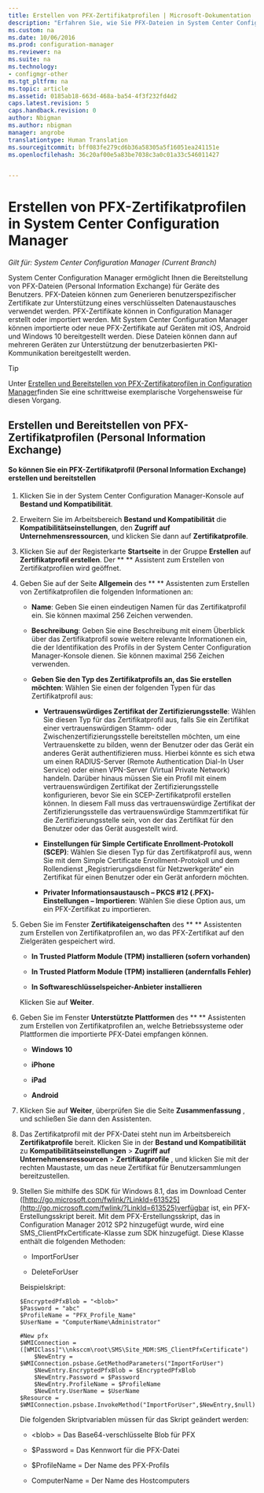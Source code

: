 ```yaml
---
title: Erstellen von PFX-Zertifikatprofilen | Microsoft-Dokumentation
description: "Erfahren Sie, wie Sie PFX-Dateien in System Center Configuration Manager verwenden, um benutzerspezifische Zertifikate zu generieren, die den verschlüsselten Datenaustausch unterstützen."
ms.custom: na
ms.date: 10/06/2016
ms.prod: configuration-manager
ms.reviewer: na
ms.suite: na
ms.technology:
- configmgr-other
ms.tgt_pltfrm: na
ms.topic: article
ms.assetid: 0185ab18-663d-468a-ba54-4f3f232fd4d2
caps.latest.revision: 5
caps.handback.revision: 0
author: Nbigman
ms.author: nbigman
manager: angrobe
translationtype: Human Translation
ms.sourcegitcommit: bff083fe279cd6b36a58305a5f16051ea241151e
ms.openlocfilehash: 36c20af00e5a83be7038c3a0c01a33c546011427


---
```

# <a name="how-to-create-pfx-certificate-profiles-in-system-center-configuration-manager"></a>Erstellen von PFX-Zertifikatprofilen in System Center Configuration Manager

*Gilt für: System Center Configuration Manager (Current Branch)*


System Center Configuration Manager ermöglicht Ihnen die Bereitstellung von PFX-Dateien (Personal Information Exchange) für Geräte des Benutzers. PFX-Dateien können zum Generieren benutzerspezifischer Zertifikate zur Unterstützung eines verschlüsselten Datenaustausches verwendet werden. PFX-Zertifikate können in Configuration Manager erstellt oder importiert werden. Mit System Center Configuration Manager können importierte oder neue PFX-Zertifikate auf Geräten mit iOS, Android und Windows 10 bereitgestellt werden. Diese Dateien können dann auf mehreren Geräten zur Unterstützung der benutzerbasierten PKI-Kommunikation bereitgestellt werden.  

> [!TIP]  
>  Unter [Erstellen und Bereitstellen von PFX-Zertifikatprofilen in Configuration Manager](http://blogs.technet.com/b/karanrustagi/archive/2015/09/01/how-to-create-and-deploy-pfx-certificate-profiles-in-configuration-manager.aspx)finden Sie eine schrittweise exemplarische Vorgehensweise für diesen Vorgang.  

## <a name="create-and-deploy-personal-information-exchange-pfx-certificate-profiles"></a>Erstellen und Bereitstellen von PFX-Zertifikatprofilen (Personal Information Exchange)  

#### <a name="how-to-create-and-deploy-a-personal-information-exchange-pfx-certificate-profile"></a>So können Sie ein PFX-Zertifikatprofil (Personal Information Exchange) erstellen und bereitstellen  

1.  Klicken Sie in der System Center Configuration Manager-Konsole auf **Bestand und Kompatibilität**.  

2.  Erweitern Sie im Arbeitsbereich **Bestand und Kompatibilität** die **Kompatibilitätseinstellungen**, den **Zugriff auf Unternehmensressourcen**, und klicken Sie dann auf **Zertifikatprofile**.  

3.  Klicken Sie auf der Registerkarte **Startseite** in der Gruppe **Erstellen** auf **Zertifikatprofil erstellen**. Der ** ** Assistent zum Erstellen von Zertifikatprofilen wird geöffnet.  

4.  Geben Sie auf der Seite **Allgemein** des ** ** Assistenten zum Erstellen von Zertifikatprofilen die folgenden Informationen an:  

    -   **Name**: Geben Sie einen eindeutigen Namen für das Zertifikatprofil ein. Sie können maximal 256 Zeichen verwenden.  

    -   **Beschreibung**: Geben Sie eine Beschreibung mit einem Überblick über das Zertifikatprofil sowie weitere relevante Informationen ein, die der Identifikation des Profils in der System Center Configuration Manager-Konsole dienen. Sie können maximal 256 Zeichen verwenden.  

    -   **Geben Sie den Typ des Zertifikatprofils an, das Sie erstellen möchten**: Wählen Sie einen der folgenden Typen für das Zertifikatprofil aus:  

        -   **Vertrauenswürdiges Zertifikat der Zertifizierungsstelle**: Wählen Sie diesen Typ für das Zertifikatprofil aus, falls Sie ein Zertifikat einer vertrauenswürdigen Stamm- oder Zwischenzertifizierungsstelle bereitstellen möchten, um eine Vertrauenskette zu bilden, wenn der Benutzer oder das Gerät ein anderes Gerät authentifizieren muss. Hierbei könnte es sich etwa um einen RADIUS-Server (Remote Authentication Dial-In User Service) oder einen VPN-Server (Virtual Private Network) handeln. Darüber hinaus müssen Sie ein Profil mit einem vertrauenswürdigen Zertifikat der Zertifizierungsstelle konfigurieren, bevor Sie ein SCEP-Zertifikatprofil erstellen können. In diesem Fall muss das vertrauenswürdige Zertifikat der Zertifizierungsstelle das vertrauenswürdige Stammzertifikat für die Zertifizierungsstelle sein, von der das Zertifikat für den Benutzer oder das Gerät ausgestellt wird.  

        -   **Einstellungen für Simple Certificate Enrollment-Protokoll (SCEP)**: Wählen Sie diesen Typ für das Zertifikatprofil aus, wenn Sie mit dem Simple Certificate Enrollment-Protokoll und dem Rollendienst „Registrierungsdienst für Netzwerkgeräte“ ein Zertifikat für einen Benutzer oder ein Gerät anfordern möchten.  

        -   **Privater Informationsaustausch – PKCS #12 (.PFX)-Einstellungen – Importieren**: Wählen Sie diese Option aus, um ein PFX-Zertifikat zu importieren.  

5.  Geben Sie im Fenster **Zertifikateigenschaften** des ** ** Assistenten zum Erstellen von Zertifikatprofilen an, wo das PFX-Zertifikat auf den Zielgeräten gespeichert wird.  

    -   **In Trusted Platform Module (TPM) installieren (sofern vorhanden)**  

    -   **In Trusted Platform Module (TPM) installieren (andernfalls Fehler)**  

    -   **In Softwareschlüsselspeicher-Anbieter installieren**  

     Klicken Sie auf **Weiter**.  

6.  Geben Sie im Fenster **Unterstützte Plattformen** des ** ** Assistenten zum Erstellen von Zertifikatprofilen an, welche Betriebssysteme oder Plattformen die importierte PFX-Datei empfangen können.  

    -   **Windows 10**  

    -   **iPhone**  

    -   **iPad**  

    -   **Android**  

7.  Klicken Sie auf **Weiter**, überprüfen Sie die Seite **Zusammenfassung** , und schließen Sie dann den Assistenten.  

8.  Das Zertifikatprofil mit der PFX-Datei steht nun im Arbeitsbereich **Zertifikatprofile** bereit. Klicken Sie in der **Bestand und Kompatibilität** zu **Kompatibilitätseinstellungen** > **Zugriff auf Unternehmensressourcen** > **Zertifikatprofile** , und klicken Sie mit der rechten Maustaste, um das neue Zertifikat für Benutzersammlungen bereitzustellen.  

9. Stellen Sie mithilfe des SDK für Windows 8.1, das im Download Center ([http://go.microsoft.com/fwlink/?LinkId=613525](http://go.microsoft.com/fwlink/?LinkId=613525)verfügbar ist, ein PFX-Erstellungsskript bereit. Mit dem PFX-Erstellungsskript, das in Configuration Manager 2012 SP2 hinzugefügt wurde, wird eine SMS_ClientPfxCertificate-Klasse zum SDK hinzugefügt. Diese Klasse enthält die folgenden Methoden:  

    -   ImportForUser  

    -   DeleteForUser  

     Beispielskript:  

    ```  
    $EncryptedPfxBlob = "<blob>"  
    $Password = "abc"  
    $ProfileName = "PFX_Profile_Name"  
    $UserName = "ComputerName\Administrator"  

    #New pfx  
    $WMIConnection = ([WMIClass]"\\nksccm\root\SMS\Site_MDM:SMS_ClientPfxCertificate")  
        $NewEntry = $WMIConnection.psbase.GetMethodParameters("ImportForUser")  
        $NewEntry.EncryptedPfxBlob = $EncryptedPfxBlob  
        $NewEntry.Password = $Password  
        $NewEntry.ProfileName = $ProfileName  
        $NewEntry.UserName = $UserName  
    $Resource = $WMIConnection.psbase.InvokeMethod("ImportForUser",$NewEntry,$null)  

    ```  

     Die folgenden Skriptvariablen müssen für das Skript geändert werden:  

    -   <blob\> = Das Base64-verschlüsselte Blob für PFX  

    -   $Password = Das Kennwort für die PFX-Datei  

    -   $ProfileName = Der Name des PFX-Profils  

    -   ComputerName = Der Name des Hostcomputers  



<!--HONumber=Dec16_HO3-->


